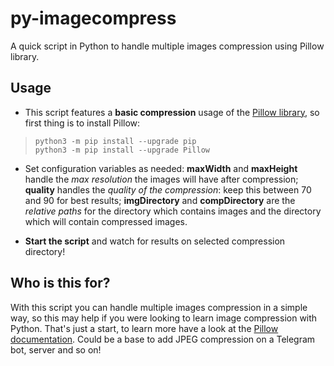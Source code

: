 # py-imagecompress
A quick script in Python to handle multiple images compression using Pillow library. 


## Usage

 - This script features a **basic compression** usage of the [Pillow library](https://github.com/python-pillow/Pillow), so first thing is to install Pillow:

>     python3 -m pip install --upgrade pip
>     python3 -m pip install --upgrade Pillow

 - Set configuration variables as needed:
 **maxWidth** and **maxHeight** handle the *max resolution* the images will have after compression;
 **quality** handles the *quality of the compression*: keep this between 70 and 90 for best results;
 **imgDirectory** and **compDirectory** are the *relative paths* for the directory which contains images and the directory which will contain compressed images.
 
 - **Start the script** and watch for results on selected compression directory!

## Who is this for?
With this script you can handle multiple images compression in a simple way, so this may help if you were looking to learn image compression with Python. That's just a start, to learn more have a look at the [Pillow documentation](https://pillow.readthedocs.io/en/stable/index.html).
Could be a base to add JPEG compression on a Telegram bot, server and so on!

